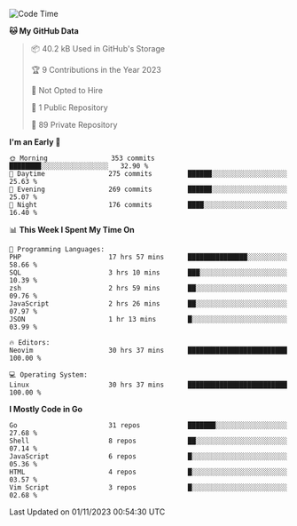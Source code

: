
<!--START_SECTION:waka-->
![Code Time](http://img.shields.io/badge/Code%20Time-4%2C214%20hrs%202%20mins-blue)

**🐱 My GitHub Data** 

> 📦 40.2 kB Used in GitHub's Storage 
 > 
> 🏆 9 Contributions in the Year 2023
 > 
> 🚫 Not Opted to Hire
 > 
> 📜 1 Public Repository 
 > 
> 🔑 89 Private Repository 
 > 
**I'm an Early 🐤** 

```text
🌞 Morning                353 commits         ████████░░░░░░░░░░░░░░░░░   32.90 % 
🌆 Daytime                275 commits         ██████░░░░░░░░░░░░░░░░░░░   25.63 % 
🌃 Evening                269 commits         ██████░░░░░░░░░░░░░░░░░░░   25.07 % 
🌙 Night                  176 commits         ████░░░░░░░░░░░░░░░░░░░░░   16.40 % 
```


📊 **This Week I Spent My Time On** 

```text
💬 Programming Languages: 
PHP                      17 hrs 57 mins      ███████████████░░░░░░░░░░   58.66 % 
SQL                      3 hrs 10 mins       ███░░░░░░░░░░░░░░░░░░░░░░   10.39 % 
zsh                      2 hrs 59 mins       ██░░░░░░░░░░░░░░░░░░░░░░░   09.76 % 
JavaScript               2 hrs 26 mins       ██░░░░░░░░░░░░░░░░░░░░░░░   07.97 % 
JSON                     1 hr 13 mins        █░░░░░░░░░░░░░░░░░░░░░░░░   03.99 % 

🔥 Editors: 
Neovim                   30 hrs 37 mins      █████████████████████████   100.00 % 

💻 Operating System: 
Linux                    30 hrs 37 mins      █████████████████████████   100.00 % 
```

**I Mostly Code in Go** 

```text
Go                       31 repos            ███████░░░░░░░░░░░░░░░░░░   27.68 % 
Shell                    8 repos             ██░░░░░░░░░░░░░░░░░░░░░░░   07.14 % 
JavaScript               6 repos             █░░░░░░░░░░░░░░░░░░░░░░░░   05.36 % 
HTML                     4 repos             █░░░░░░░░░░░░░░░░░░░░░░░░   03.57 % 
Vim Script               3 repos             █░░░░░░░░░░░░░░░░░░░░░░░░   02.68 % 
```




 Last Updated on 01/11/2023 00:54:30 UTC
<!--END_SECTION:waka-->
